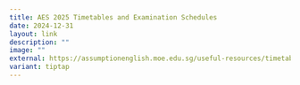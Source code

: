 ```yaml
---
title: AES 2025 Timetables and Examination Schedules
date: 2024-12-31
layout: link
description: ""
image: ""
external: https://assumptionenglish.moe.edu.sg/useful-resources/timetable-examinations/
variant: tiptap
---
```

